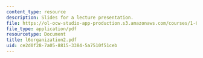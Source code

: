 ```yaml
---
content_type: resource
description: Slides for a lecture presentation.
file: https://ol-ocw-studio-app-production.s3.amazonaws.com/courses/1-040-project-management-spring-2004/ce2d0f287a05881533845a7510f51ceb_l6organization2.pdf
file_type: application/pdf
resourcetype: Document
title: l6organization2.pdf
uid: ce2d0f28-7a05-8815-3384-5a7510f51ceb
---
```

